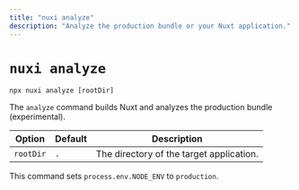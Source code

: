 ```yaml
---
title: "nuxi analyze"
description: "Analyze the production bundle or your Nuxt application."
---
```


# `nuxi analyze`

```{bash}
npx nuxi analyze [rootDir]
```

The `analyze` command builds Nuxt and analyzes the production bundle (experimental).

Option        | Default          | Description
-------------------------|-----------------|------------------
`rootDir` | `.` | The directory of the target application.

This command sets `process.env.NODE_ENV` to `production`.
